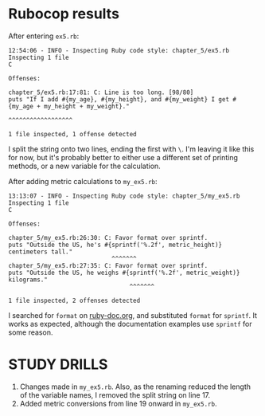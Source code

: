 # Rubocop results

After entering `ex5.rb`:

    12:54:06 - INFO - Inspecting Ruby code style: chapter_5/ex5.rb
    Inspecting 1 file
    C
    
    Offenses:
    
    chapter_5/ex5.rb:17:81: C: Line is too long. [98/80]
    puts "If I add #{my_age}, #{my_height}, and #{my_weight} I get #{my_age + my_height + my_weight}."
                                                                                    ^^^^^^^^^^^^^^^^^^
    
    1 file inspected, 1 offense detected
    
I split the string onto two lines, ending the first with `\`. I'm leaving it like this for now,
but it's probably better to either use a different set of printing methods, or a new variable for the calculation.


After adding metric calculations to `my_ex5.rb`:

    13:13:07 - INFO - Inspecting Ruby code style: chapter_5/my_ex5.rb
    Inspecting 1 file
    C
    
    Offenses:
    
    chapter_5/my_ex5.rb:26:30: C: Favor format over sprintf.
    puts "Outside the US, he's #{sprintf('%.2f', metric_height)} centimeters tall."
                                 ^^^^^^^
    chapter_5/my_ex5.rb:27:35: C: Favor format over sprintf.
    puts "Outside the US, he weighs #{sprintf('%.2f', metric_weight)} kilograms."
                                      ^^^^^^^
    
    1 file inspected, 2 offenses detected

I searched for `format` on [ruby-doc.org](http://ruby-doc.org/core-2.1.5/Kernel.html#method-i-format), and substituted 
`format` for `sprintf`. It works as expected, although the documentation examples use `sprintf` for some reason.


# STUDY DRILLS

1. Changes made in `my_ex5.rb`. Also, as the renaming reduced the length of the variable names, I removed the split
string on line 17.
2. Added metric conversions from line 19 onward in `my_ex5.rb`.
